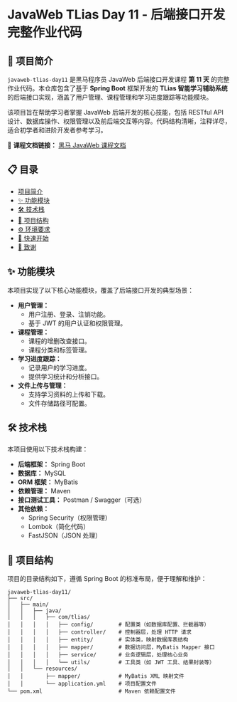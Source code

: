 # JavaWeb TLias Day 11 - 后端接口开发完整作业代码

## 🚀 项目简介

`javaweb-tlias-day11` 是黑马程序员 JavaWeb 后端接口开发课程 **第 11 天** 的完整作业代码。本仓库包含了基于 **Spring Boot** 框架开发的 **TLias 智能学习辅助系统** 的后端接口实现，涵盖了用户管理、课程管理和学习进度跟踪等功能模块。

该项目旨在帮助学习者掌握 JavaWeb 后端开发的核心技能，包括 RESTful API 设计、数据库操作、权限管理以及前后端交互等内容。代码结构清晰，注释详尽，适合初学者和进阶开发者参考学习。

🔗 **课程文档链接：** [黑马 JavaWeb 课程文档](https://heuqqdmbyk.feishu.cn/wiki/LYVswfK4eigRIhkW0pvcqgH9nWd)

## 📋 目录
- [项目简介](#-项目简介)
- [✨ 功能模块](#-功能模块)
- [🛠️ 技术栈](#️-技术栈)
- [📁 项目结构](#-项目结构)
- [⚙️ 环境要求](#️-环境要求)
- [🚀 快速开始](#-快速开始)
- [🙏 致谢](#-致谢)

## ✨ 功能模块

本项目实现了以下核心功能模块，覆盖了后端接口开发的典型场景：

*   **用户管理：**
    *   用户注册、登录、注销功能。
    *   基于 JWT 的用户认证和权限管理。
*   **课程管理：**
    *   课程的增删改查接口。
    *   课程分类和标签管理。
*   **学习进度跟踪：**
    *   记录用户的学习进度。
    *   提供学习统计和分析接口。
*   **文件上传与管理：**
    *   支持学习资料的上传和下载。
    *   文件存储路径可配置。

## 🛠️ 技术栈

本项目使用以下技术栈构建：

*   **后端框架：** Spring Boot
*   **数据库：** MySQL
*   **ORM 框架：** MyBatis
*   **依赖管理：** Maven
*   **接口测试工具：** Postman / Swagger（可选）
*   **其他依赖：**
    *   Spring Security（权限管理）
    *   Lombok（简化代码）
    *   FastJSON（JSON 处理）

## 📁 项目结构

项目的目录结构如下，遵循 Spring Boot 的标准布局，便于理解和维护：

```text
javaweb-tlias-day11/
├── src/
│   ├── main/
│   │   ├── java/
│   │   │   ├── com/tlias/
│   │   │   │   ├── config/        # 配置类（如数据库配置、拦截器等）
│   │   │   │   ├── controller/    # 控制器层，处理 HTTP 请求
│   │   │   │   ├── entity/        # 实体类，映射数据库表结构
│   │   │   │   ├── mapper/        # 数据访问层，MyBatis Mapper 接口
│   │   │   │   ├── service/       # 业务逻辑层，处理核心业务
│   │   │   │   └── utils/         # 工具类（如 JWT 工具、结果封装等）
│   │   └── resources/
│   │       ├── mapper/            # MyBatis XML 映射文件
│   │       └── application.yml    # 项目配置文件
└── pom.xml                        # Maven 依赖配置文件
